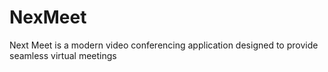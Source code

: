 # NexMeet
Next Meet is a modern video conferencing application designed to provide seamless virtual meetings
